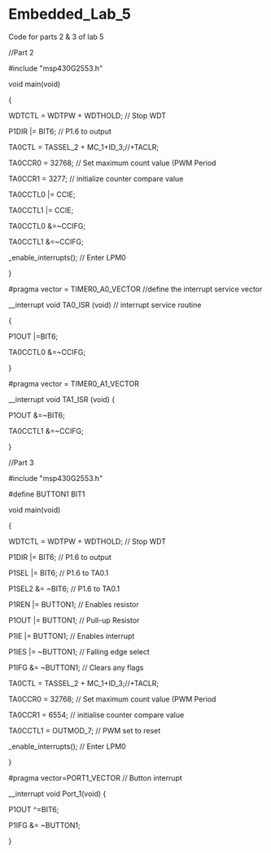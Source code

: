 # Embedded_Lab_5
Code for parts 2 &amp; 3 of lab 5


//Part 2

#include "msp430G2553.h"

void main(void)

{

WDTCTL = WDTPW + WDTHOLD; // Stop WDT

P1DIR |= BIT6; // P1.6 to output

TA0CTL = TASSEL_2 + MC_1+ID_3;//+TACLR;

TA0CCR0 = 32768; // Set maximum count value (PWM Period

TA0CCR1 = 3277; // initialize counter compare value

TA0CCTL0 |= CCIE;

TA0CCTL1 |= CCIE;

TA0CCTL0 &=~CCIFG;

TA0CCTL1 &=~CCIFG;

_enable_interrupts(); // Enter LPM0

}

#pragma vector = TIMER0_A0_VECTOR //define the interrupt service vector

__interrupt void TA0_ISR (void) // interrupt service routine

{

P1OUT |=BIT6;

TA0CCTL0 &=~CCIFG;

}

#pragma vector = TIMER0_A1_VECTOR


__interrupt void TA1_ISR (void) {

P1OUT &=~BIT6;

TA0CCTL1 &=~CCIFG;

}

//Part 3

#include "msp430G2553.h"

#define BUTTON1 BIT1

void main(void)

{

WDTCTL = WDTPW + WDTHOLD; // Stop WDT

P1DIR |= BIT6; // P1.6 to output

P1SEL |= BIT6; // P1.6 to TA0.1

P1SEL2 &= ~BIT6; // P1.6 to TA0.1

P1REN |= BUTTON1; // Enables resistor

P1OUT |= BUTTON1; // Pull-up Resistor

P1IE |= BUTTON1; // Enables interrupt

P1IES |= ~BUTTON1; // Falling edge select

P1IFG &= ~BUTTON1; // Clears any flags

TA0CTL = TASSEL_2 + MC_1+ID_3;//+TACLR;

TA0CCR0 = 32768; // Set maximum count value (PWM Period

TA0CCR1 = 6554; // initialise counter compare value

TA0CCTL1 = OUTMOD_7; // PWM set to reset

_enable_interrupts(); // Enter LPM0

}

#pragma vector=PORT1_VECTOR // Button interrupt

__interrupt void Port_1(void) {

P1OUT ^=BIT6;

P1IFG &= ~BUTTON1;

}
